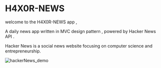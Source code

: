 # H4X0R-NEWS
 welcome to the H4X0R-NEWS app ,
 
 A daily news app written in MVC design pattern ,  powered  by Hacker News API .
 
 Hacker News is a social news website focusing on computer science and entrepreneurship.

![hackerNews_demo](https://github.com/sinavn/H4X0R-NEWS/assets/96122195/5d8ff349-cb4c-41e0-ac1c-d61b3a8b72e0)
